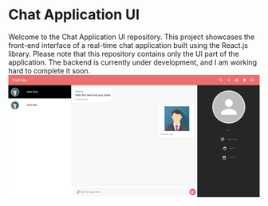 # Chat Application UI
Welcome to the Chat Application UI repository. This project showcases the front-end interface of a real-time chat application built using the React.js library. Please note that this repository contains only the UI part of the application. The backend is currently under development, and I am working hard to complete it soon.
![Alt text](https://github.com/Hammadabbasoffc/chat-app-ui/blob/main/images/User%20interface.PNG)

